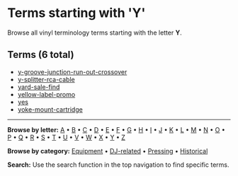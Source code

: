 # Terms starting with 'Y'

Browse all vinyl terminology terms starting with the letter **Y**.

## Terms (6 total)

- [y-groove-junction-run-out-crossover](../terms/y/y-groove-junction-run-out-crossover.md)
- [y-splitter-rca-cable](../terms/y/y-splitter-rca-cable.md)
- [yard-sale-find](../terms/y/yard-sale-find.md)
- [yellow-label-promo](../terms/y/yellow-label-promo.md)
- [yes](../terms/y/yes.md)
- [yoke-mount-cartridge](../terms/y/yoke-mount-cartridge.md)


---

**Browse by letter:** [A](a.md) • [B](b.md) • [C](c.md) • [D](d.md) • [E](e.md) • [F](f.md) • [G](g.md) • [H](h.md) • [I](i.md) • [J](j.md) • [K](k.md) • [L](l.md) • [M](m.md) • [N](n.md) • [O](o.md) • [P](p.md) • [Q](q.md) • [R](r.md) • [S](s.md) • [T](t.md) • [U](u.md) • [V](v.md) • [W](w.md) • [X](x.md) • [Y](y.md) • [Z](z.md)

**Browse by category:** [Equipment](../tags/equipment.md) • [DJ-related](../tags/dj-related.md) • [Pressing](../tags/pressing.md) • [Historical](../tags/historical.md)

**Search:** Use the search function in the top navigation to find specific terms.
